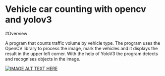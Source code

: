 # Vehicle car counting with opencv and yolov3

#Overview

A program that counts traffic volume by vehicle type. The program uses the OpenCV library to process the image, mark the vehicles and it displays the result in the upper left corner. With the help of YoloV3 the program detects and recognises objects in the image.

[![IMAGE ALT TEXT HERE](https://i.imgur.com/phZKkjj.png)](https://www.youtube.com/watch?v=QdGdgI1xUeE)
